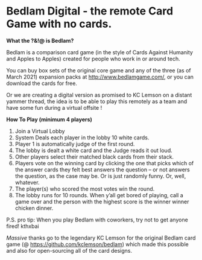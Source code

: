 # Bedlam Digital - the remote Card Game with no cards.
 
**What the ?&!@ is Bedlam?**

Bedlam is a comparison card game (in the style of Cards Against Humanity and Apples to Apples) created for people who work in or around tech.

You can buy box sets of the original core game and any of the three (as of March 2021) expansion packs at http://www.bedlamgame.com/, or you can download the cards for free. 

Or we are creating a digital version as promised to KC Lemson on a distant yammer thread, the idea is to be able to play this remotely as a team and have some fun during a virtual offsite !

**How To Play (minimum 4 players)**
1.	Join a Virtual Lobby 
2.	System Deals each player in the lobby 10 white cards.
3.	Player 1 is automatically judge of the first round.
4.	The lobby is dealt a white card and the Judge reads it out loud.
5.	Other players select their matched black cards from their stack.
6.	Players vote on the winning card by clicking the one that picks which of the answer cards they felt best answers the question – or not answers the question, as the case may be. Or is just randomly funny. Or, well, whatever.
7.	The player(s) who scored the most votes win the round. 
8.	The lobby runs for 10 rounds. When y’all get bored of playing, call a game over and the person with the highest score is the winner winner chicken dinner.

P.S. pro tip: When you play Bedlam with coworkers, try not to get anyone fired! kthxbai

*Massive* thanks go to the legendary KC Lemson for the original Bedlam card game (@ https://github.com/kclemson/bedlam) which made this possible and also for open-sourcing all of the card designs.

